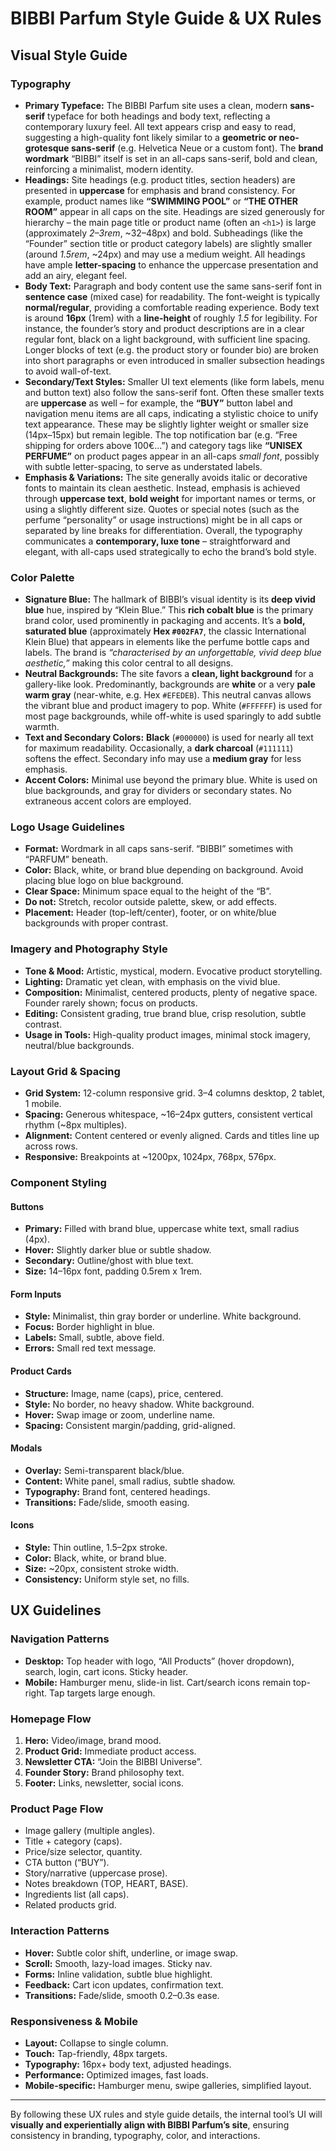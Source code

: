 # BIBBI Parfum Style Guide & UX Rules

## Visual Style Guide

### Typography
- **Primary Typeface:** The BIBBI Parfum site uses a clean, modern **sans-serif** typeface for both headings and body text, reflecting a contemporary luxury feel. All text appears crisp and easy to read, suggesting a high-quality font likely similar to a **geometric or neo-grotesque sans-serif** (e.g. Helvetica Neue or a custom font). The **brand wordmark** “BIBBI” itself is set in an all-caps sans-serif, bold and clean, reinforcing a minimalist, modern identity.  
- **Headings:** Site headings (e.g. product titles, section headers) are presented in **uppercase** for emphasis and brand consistency. For example, product names like **“SWIMMING POOL”** or **“THE OTHER ROOM”** appear in all caps on the site. Headings are sized generously for hierarchy – the main page title or product name (often an `<h1>`) is large (approximately *2–3rem*, ~32–48px) and bold. Subheadings (like the “Founder” section title or product category labels) are slightly smaller (around *1.5rem*, ~24px) and may use a medium weight. All headings have ample **letter-spacing** to enhance the uppercase presentation and add an airy, elegant feel.  
- **Body Text:** Paragraph and body content use the same sans-serif font in **sentence case** (mixed case) for readability. The font-weight is typically **normal/regular**, providing a comfortable reading experience. Body text is around **16px** (1rem) with a **line-height** of roughly *1.5* for legibility. For instance, the founder’s story and product descriptions are in a clear regular font, black on a light background, with sufficient line spacing. Longer blocks of text (e.g. the product story or founder bio) are broken into short paragraphs or even introduced in smaller subsection headings to avoid wall-of-text.  
- **Secondary/Text Styles:** Smaller UI text elements (like form labels, menu and button text) also follow the sans-serif font. Often these smaller texts are **uppercase** as well – for example, the **“BUY”** button label and navigation menu items are all caps, indicating a stylistic choice to unify text appearance. These may be slightly lighter weight or smaller size (14px–15px) but remain legible. The top notification bar (e.g. “Free shipping for orders above 100€…”) and category tags like **“UNISEX PERFUME”** on product pages appear in an all-caps *small font*, possibly with subtle letter-spacing, to serve as understated labels.  
- **Emphasis & Variations:** The site generally avoids italic or decorative fonts to maintain its clean aesthetic. Instead, emphasis is achieved through **uppercase text**, **bold weight** for important names or terms, or using a slightly different size. Quotes or special notes (such as the perfume “personality” or usage instructions) might be in all caps or separated by line breaks for differentiation. Overall, the typography communicates a **contemporary, luxe tone** – straightforward and elegant, with all-caps used strategically to echo the brand’s bold style.

### Color Palette
- **Signature Blue:** The hallmark of BIBBI’s visual identity is its **deep vivid blue** hue, inspired by “Klein Blue.” This **rich cobalt blue** is the primary brand color, used prominently in packaging and accents. It’s a **bold, saturated blue** (approximately **Hex `#002FA7`**, the classic International Klein Blue) that appears in elements like the perfume bottle caps and labels. The brand is *“characterised by an unforgettable, vivid deep blue aesthetic,”* making this color central to all designs.  
- **Neutral Backgrounds:** The site favors a **clean, light background** for a gallery-like look. Predominantly, backgrounds are **white** or a very **pale warm gray** (near-white, e.g. Hex `#EFEDEB`). This neutral canvas allows the vibrant blue and product imagery to pop. White (`#FFFFFF`) is used for most page backgrounds, while off-white is used sparingly to add subtle warmth.  
- **Text and Secondary Colors:** **Black** (`#000000`) is used for nearly all text for maximum readability. Occasionally, a **dark charcoal** (`#111111`) softens the effect. Secondary info may use a **medium gray** for less emphasis.  
- **Accent Colors:** Minimal use beyond the primary blue. White is used on blue backgrounds, and gray for dividers or secondary states. No extraneous accent colors are employed.

### Logo Usage Guidelines
- **Format:** Wordmark in all caps sans-serif. “BIBBI” sometimes with “PARFUM” beneath.  
- **Color:** Black, white, or brand blue depending on background. Avoid placing blue logo on blue background.  
- **Clear Space:** Minimum space equal to the height of the “B”.  
- **Do not:** Stretch, recolor outside palette, skew, or add effects.  
- **Placement:** Header (top-left/center), footer, or on white/blue backgrounds with proper contrast.

### Imagery and Photography Style
- **Tone & Mood:** Artistic, mystical, modern. Evocative product storytelling.  
- **Lighting:** Dramatic yet clean, with emphasis on the vivid blue.  
- **Composition:** Minimalist, centered products, plenty of negative space. Founder rarely shown; focus on products.  
- **Editing:** Consistent grading, true brand blue, crisp resolution, subtle contrast.  
- **Usage in Tools:** High-quality product images, minimal stock imagery, neutral/blue backgrounds.

### Layout Grid & Spacing
- **Grid System:** 12-column responsive grid. 3–4 columns desktop, 2 tablet, 1 mobile.  
- **Spacing:** Generous whitespace, ~16–24px gutters, consistent vertical rhythm (~8px multiples).  
- **Alignment:** Content centered or evenly aligned. Cards and titles line up across rows.  
- **Responsive:** Breakpoints at ~1200px, 1024px, 768px, 576px.  

### Component Styling
#### Buttons
- **Primary:** Filled with brand blue, uppercase white text, small radius (4px).  
- **Hover:** Slightly darker blue or subtle shadow.  
- **Secondary:** Outline/ghost with blue text.  
- **Size:** 14–16px font, padding 0.5rem x 1rem.

#### Form Inputs
- **Style:** Minimalist, thin gray border or underline. White background.  
- **Focus:** Border highlight in blue.  
- **Labels:** Small, subtle, above field.  
- **Errors:** Small red text message.  

#### Product Cards
- **Structure:** Image, name (caps), price, centered.  
- **Style:** No border, no heavy shadow. White background.  
- **Hover:** Swap image or zoom, underline name.  
- **Spacing:** Consistent margin/padding, grid-aligned.

#### Modals
- **Overlay:** Semi-transparent black/blue.  
- **Content:** White panel, small radius, subtle shadow.  
- **Typography:** Brand font, centered headings.  
- **Transitions:** Fade/slide, smooth easing.

#### Icons
- **Style:** Thin outline, 1.5–2px stroke.  
- **Color:** Black, white, or brand blue.  
- **Size:** ~20px, consistent stroke width.  
- **Consistency:** Uniform style set, no fills.

## UX Guidelines

### Navigation Patterns
- **Desktop:** Top header with logo, “All Products” (hover dropdown), search, login, cart icons. Sticky header.  
- **Mobile:** Hamburger menu, slide-in list. Cart/search icons remain top-right. Tap targets large enough.  

### Homepage Flow
1. **Hero:** Video/image, brand mood.  
2. **Product Grid:** Immediate product access.  
3. **Newsletter CTA:** “Join the BIBBI Universe”.  
4. **Founder Story:** Brand philosophy text.  
5. **Footer:** Links, newsletter, social icons.

### Product Page Flow
- Image gallery (multiple angles).  
- Title + category (caps).  
- Price/size selector, quantity.  
- CTA button (“BUY”).  
- Story/narrative (uppercase prose).  
- Notes breakdown (TOP, HEART, BASE).  
- Ingredients list (all caps).  
- Related products grid.  

### Interaction Patterns
- **Hover:** Subtle color shift, underline, or image swap.  
- **Scroll:** Smooth, lazy-load images. Sticky nav.  
- **Forms:** Inline validation, subtle blue highlight.  
- **Feedback:** Cart icon updates, confirmation text.  
- **Transitions:** Fade/slide, smooth 0.2–0.3s ease.

### Responsiveness & Mobile
- **Layout:** Collapse to single column.  
- **Touch:** Tap-friendly, 48px targets.  
- **Typography:** 16px+ body text, adjusted headings.  
- **Performance:** Optimized images, fast loads.  
- **Mobile-specific:** Hamburger menu, swipe galleries, simplified layout.

---
By following these UX rules and style guide details, the internal tool’s UI will **visually and experientially align with BIBBI Parfum’s site**, ensuring consistency in branding, typography, color, and interactions.
